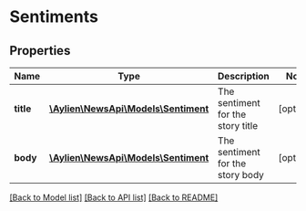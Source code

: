 # Sentiments

## Properties
Name | Type | Description | Notes
------------ | ------------- | ------------- | -------------
**title** | [**\Aylien\NewsApi\Models\Sentiment**](Sentiment.md) | The sentiment for the story title | [optional] 
**body** | [**\Aylien\NewsApi\Models\Sentiment**](Sentiment.md) | The sentiment for the story body | [optional] 

[[Back to Model list]](../README.md#documentation-for-models) [[Back to API list]](../README.md#documentation-for-api-endpoints) [[Back to README]](../README.md)


